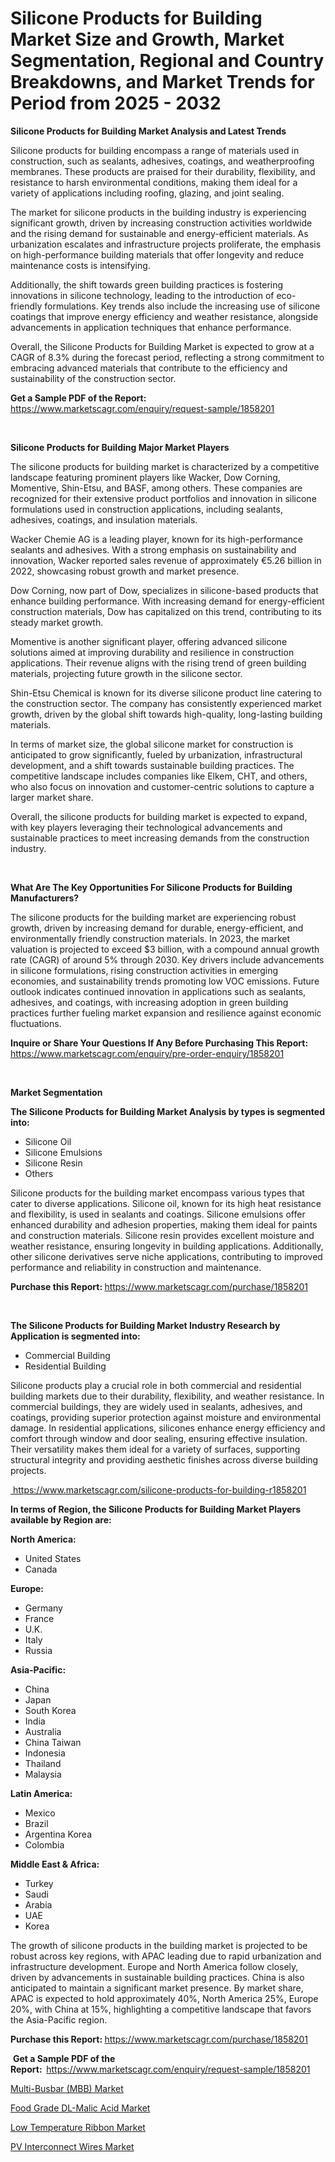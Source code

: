 <p><h1>Silicone Products for Building Market Size and Growth, Market Segmentation, Regional and Country Breakdowns, and Market Trends for Period from 2025 -  2032</h1></p><p><strong>Silicone Products for Building Market Analysis and Latest Trends</strong></p>
<p><p>Silicone products for building encompass a range of materials used in construction, such as sealants, adhesives, coatings, and weatherproofing membranes. These products are praised for their durability, flexibility, and resistance to harsh environmental conditions, making them ideal for a variety of applications including roofing, glazing, and joint sealing. </p><p>The market for silicone products in the building industry is experiencing significant growth, driven by increasing construction activities worldwide and the rising demand for sustainable and energy-efficient materials. As urbanization escalates and infrastructure projects proliferate, the emphasis on high-performance building materials that offer longevity and reduce maintenance costs is intensifying. </p><p>Additionally, the shift towards green building practices is fostering innovations in silicone technology, leading to the introduction of eco-friendly formulations. Key trends also include the increasing use of silicone coatings that improve energy efficiency and weather resistance, alongside advancements in application techniques that enhance performance.</p><p>Overall, the Silicone Products for Building Market is expected to grow at a CAGR of 8.3% during the forecast period, reflecting a strong commitment to embracing advanced materials that contribute to the efficiency and sustainability of the construction sector.</p></p>
<p><strong>Get a Sample PDF of the Report:&nbsp;</strong> <a href="https://www.marketscagr.com/enquiry/request-sample/1858201?utm_campaign=1944&utm_medium=2&utm_source=Github&utm_content=ia&utm_term=03042025&utm_id=silicone-products-for-building">https://www.marketscagr.com/enquiry/request-sample/1858201</a></p>
<p>&nbsp;</p>
<p><strong>Silicone Products for Building Major Market Players</strong></p>
<p><p>The silicone products for building market is characterized by a competitive landscape featuring prominent players like Wacker, Dow Corning, Momentive, Shin-Etsu, and BASF, among others. These companies are recognized for their extensive product portfolios and innovation in silicone formulations used in construction applications, including sealants, adhesives, coatings, and insulation materials.</p><p>Wacker Chemie AG is a leading player, known for its high-performance sealants and adhesives. With a strong emphasis on sustainability and innovation, Wacker reported sales revenue of approximately €5.26 billion in 2022, showcasing robust growth and market presence.</p><p>Dow Corning, now part of Dow, specializes in silicone-based products that enhance building performance. With increasing demand for energy-efficient construction materials, Dow has capitalized on this trend, contributing to its steady market growth.</p><p>Momentive is another significant player, offering advanced silicone solutions aimed at improving durability and resilience in construction applications. Their revenue aligns with the rising trend of green building materials, projecting future growth in the silicone sector.</p><p>Shin-Etsu Chemical is known for its diverse silicone product line catering to the construction sector. The company has consistently experienced market growth, driven by the global shift towards high-quality, long-lasting building materials.</p><p>In terms of market size, the global silicone market for construction is anticipated to grow significantly, fueled by urbanization, infrastructural development, and a shift towards sustainable building practices. The competitive landscape includes companies like Elkem, CHT, and others, who also focus on innovation and customer-centric solutions to capture a larger market share.</p><p>Overall, the silicone products for building market is expected to expand, with key players leveraging their technological advancements and sustainable practices to meet increasing demands from the construction industry.</p></p>
<p>&nbsp;</p>
<p><strong>What Are The Key Opportunities For Silicone Products for Building Manufacturers?</strong></p>
<p><p>The silicone products for the building market are experiencing robust growth, driven by increasing demand for durable, energy-efficient, and environmentally friendly construction materials. In 2023, the market valuation is projected to exceed $3 billion, with a compound annual growth rate (CAGR) of around 5% through 2030. Key drivers include advancements in silicone formulations, rising construction activities in emerging economies, and sustainability trends promoting low VOC emissions. Future outlook indicates continued innovation in applications such as sealants, adhesives, and coatings, with increasing adoption in green building practices further fueling market expansion and resilience against economic fluctuations.</p></p>
<p><strong>Inquire or Share Your Questions If Any Before Purchasing This Report:</strong> <a href="https://www.marketscagr.com/enquiry/pre-order-enquiry/1858201?utm_campaign=1944&utm_medium=2&utm_source=Github&utm_content=ia&utm_term=03042025&utm_id=silicone-products-for-building">https://www.marketscagr.com/enquiry/pre-order-enquiry/1858201</a></p>
<p>&nbsp;</p>
<p><strong>Market Segmentation</strong></p>
<p><strong>The Silicone Products for Building Market Analysis by types is segmented into:</strong></p>
<p><ul><li>Silicone Oil</li><li>Silicone Emulsions</li><li>Silicone Resin</li><li>Others</li></ul></p>
<p><p>Silicone products for the building market encompass various types that cater to diverse applications. Silicone oil, known for its high heat resistance and flexibility, is used in sealants and coatings. Silicone emulsions offer enhanced durability and adhesion properties, making them ideal for paints and construction materials. Silicone resin provides excellent moisture and weather resistance, ensuring longevity in building applications. Additionally, other silicone derivatives serve niche applications, contributing to improved performance and reliability in construction and maintenance.</p></p>
<p><strong>Purchase this Report:&nbsp;</strong><a href="https://www.marketscagr.com/purchase/1858201?utm_campaign=1944&utm_medium=2&utm_source=Github&utm_content=ia&utm_term=03042025&utm_id=silicone-products-for-building">https://www.marketscagr.com/purchase/1858201</a></p>
<p>&nbsp;</p>
<p><strong>The Silicone Products for Building Market Industry Research by Application is segmented into:</strong></p>
<p><ul><li>Commercial Building</li><li>Residential Building</li></ul></p>
<p><p>Silicone products play a crucial role in both commercial and residential building markets due to their durability, flexibility, and weather resistance. In commercial buildings, they are widely used in sealants, adhesives, and coatings, providing superior protection against moisture and environmental damage. In residential applications, silicones enhance energy efficiency and comfort through window and door sealing, ensuring effective insulation. Their versatility makes them ideal for a variety of surfaces, supporting structural integrity and providing aesthetic finishes across diverse building projects.</p></p>
<p><a href="https://www.marketscagr.com/silicone-products-for-building-r1858201?utm_campaign=1944&utm_medium=2&utm_source=Github&utm_content=ia&utm_term=03042025&utm_id=silicone-products-for-building">&nbsp;https://www.marketscagr.com/silicone-products-for-building-r1858201</a></p>
<p><strong>In terms of Region, the Silicone Products for Building Market Players available by Region are:</strong></p>
<p>
    <p> <strong> North America: </strong>
        <ul>
            <li>United States</li>
            <li>Canada</li>
        </ul>
        </p> 
    <p> <strong> Europe: </strong>
        <ul>
            <li>Germany</li>
            <li>France</li>
            <li>U.K.</li>
            <li>Italy</li>
            <li>Russia</li>
        </ul>
        </p> 
    <p> <strong> Asia-Pacific: </strong>
        <ul>
            <li>China</li>
            <li>Japan</li>
            <li>South Korea</li>
            <li>India</li>
            <li>Australia</li>
            <li>China Taiwan</li>
            <li>Indonesia</li>
            <li>Thailand</li>
            <li>Malaysia</li>
        </ul>
        </p> 
    <p> <strong> Latin America: </strong>
        <ul>
            <li>Mexico</li>
            <li>Brazil</li>
            <li>Argentina Korea</li>
            <li>Colombia</li>
        </ul>
        </p> 
    <p> <strong> Middle East & Africa: </strong>
        <ul>
            <li>Turkey</li>
            <li>Saudi</li>
            <li>Arabia</li>
            <li>UAE</li>
            <li>Korea</li>
        </ul>
    </p>
    </p>
<p><p>The growth of silicone products in the building market is projected to be robust across key regions, with APAC leading due to rapid urbanization and infrastructure development. Europe and North America follow closely, driven by advancements in sustainable building practices. China is also anticipated to maintain a significant market presence. By market share, APAC is expected to hold approximately 40%, North America 25%, Europe 20%, with China at 15%, highlighting a competitive landscape that favors the Asia-Pacific region.</p></p>
<p><strong>Purchase this Report: </strong><a href="https://www.marketscagr.com/purchase/1858201?utm_campaign=1944&utm_medium=2&utm_source=Github&utm_content=ia&utm_term=03042025&utm_id=silicone-products-for-building">https://www.marketscagr.com/purchase/1858201</a></p>
<p>&nbsp;<strong>Get a Sample PDF of the Report:&nbsp;&nbsp;</strong><a href="https://www.marketscagr.com/enquiry/request-sample/1858201?utm_campaign=1944&utm_medium=2&utm_source=Github&utm_content=ia&utm_term=03042025&utm_id=silicone-products-for-building">https://www.marketscagr.com/enquiry/request-sample/1858201</a></p>
<p><strong></strong></p>
<p><p><a href="https://github.com/kreilkoffas4/Market-Research-Report-List-1/blob/main/multi-busbar-mbb-market.md?utm_campaign=1944&utm_medium=2&utm_source=Github&utm_content=ia&utm_term=03042025&utm_id=silicone-products-for-building">Multi-Busbar (MBB) Market</a></p><p><a href="https://github.com/Chiragrp22/Market-Research-Report-List-7/blob/main/food-grade-dl-malic-acid-market.md?utm_campaign=1944&utm_medium=2&utm_source=Github&utm_content=ia&utm_term=03042025&utm_id=silicone-products-for-building">Food Grade DL-Malic Acid Market</a></p><p><a href="https://github.com/darouthiamnl/Market-Research-Report-List-1/blob/main/low-temperature-ribbon-market.md?utm_campaign=1944&utm_medium=2&utm_source=Github&utm_content=ia&utm_term=03042025&utm_id=silicone-products-for-building">Low Temperature Ribbon Market</a></p><p><a href="https://github.com/duerknikko44/Market-Research-Report-List-1/blob/main/pv-interconnect-wires-market.md?utm_campaign=1944&utm_medium=2&utm_source=Github&utm_content=ia&utm_term=03042025&utm_id=silicone-products-for-building">PV Interconnect Wires Market</a></p></p>